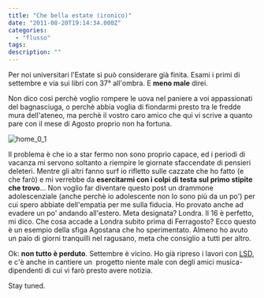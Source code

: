 ```yaml
---
title: "Che bella estate (ironico)"
date: "2011-08-20T19:14:34.000Z"
categories:
  - "flusso"
tags:
description: ""
---
```


Per noi universitari l'Estate si può considerare già finita. Esami i primi di settembre e via sui libri con 37° all'ombra. E **meno male** direi.

Non dico così perchè voglio rompere le uova nel paniere a voi appassionati del bagnasciuga, o perchè abbia voglia di fiondarmi presto tra le fredde mura dell'ateneo, ma perchè il vostro caro amico che qui vi scrive a quanto pare con il mese di Agosto proprio non ha fortuna.

![](https://enricodeleo.s3.eu-south-1.amazonaws.com/uploads/2011/08/home_0_1.jpg "home_0_1")

Il problema è che io a star fermo non sono proprio capace, ed i periodi di vacanza mi servono soltanto a riempire le giornate sfaccendate di pensieri deleteri. Mentre gli altri fanno surf io rifletto sulle cazzate che ho fatto (e che farò) e mi verrebbe da **esercitarmi con i colpi di testa sul primo stipite che trovo**... Non voglio far diventare questo post un drammone adolescenziale (anche perchè io adolescente non lo sono più da un po') per cui spero abbiate dell'empatia per me sulla fiducia. Ho provato anche ad evadere un po' andando all'estero. Meta designata? Londra. Il 16 è perfetto, mi dico. Che cosa accade a Londra subito prima di Ferragosto? Ecco questo è un esempio della sfiga Agostana che ho sperimentato. Almeno ho avuto un paio di giorni tranquilli nel ragusano, meta che consiglio a tutti per altro.

Ok: **non tutto è perduto**. Settembre è vicino. Ho già ripreso i lavori con [LSD](http://lysergicstudio.com), e c'è anche in cantiere un  progetto niente male con degli amici musica-dipendenti di cui vi farò presto avere notizia.

Stay tuned.
